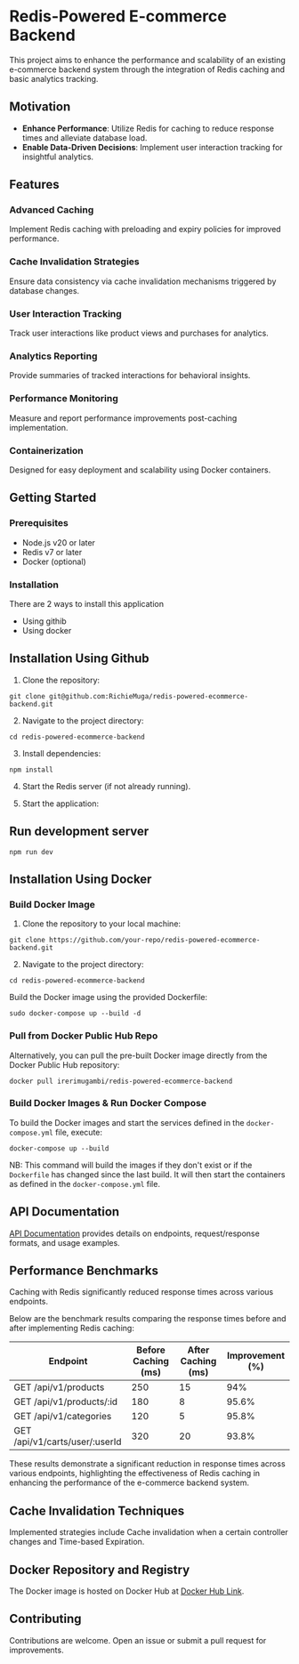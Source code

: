 # Redis-Powered E-commerce Backend

This project aims to enhance the performance and scalability of an existing e-commerce backend system through the integration of Redis caching and basic analytics tracking.

## Motivation

- **Enhance Performance**: Utilize Redis for caching to reduce response times and alleviate database load.
- **Enable Data-Driven Decisions**: Implement user interaction tracking for insightful analytics.

## Features

### Advanced Caching
Implement Redis caching with preloading and expiry policies for improved performance.

### Cache Invalidation Strategies
Ensure data consistency via cache invalidation mechanisms triggered by database changes.

### User Interaction Tracking
Track user interactions like product views and purchases for analytics.

### Analytics Reporting
Provide summaries of tracked interactions for behavioral insights.

### Performance Monitoring
Measure and report performance improvements post-caching implementation.

### Containerization
Designed for easy deployment and scalability using Docker containers.

## Getting Started

### Prerequisites
- Node.js v20 or later
- Redis v7 or later
- Docker (optional)

### Installation

There are 2 ways to install this application
  - Using githib
  - Using docker

## Installation Using Github
1. Clone the repository:

```
git clone git@github.com:RichieMuga/redis-powered-ecommerce-backend.git
```

2. Navigate to the project directory:

```
cd redis-powered-ecommerce-backend
```

3. Install dependencies:

```
npm install
```

4. Start the Redis server (if not already running).


5. Start the application:
## Run development server

```
npm run dev
```

## Installation Using Docker

### Build Docker Image

1. Clone the repository to your local machine:

 
```
git clone https://github.com/your-repo/redis-powered-ecommerce-backend.git
```

2. Navigate to the project directory:

``` 
cd redis-powered-ecommerce-backend
```

Build the Docker image using the provided Dockerfile:

```
sudo docker-compose up --build -d
```

### Pull from Docker Public Hub Repo

Alternatively, you can pull the pre-built Docker image directly from the Docker Public Hub repository:

```
docker pull irerimugambi/redis-powered-ecommerce-backend
```

### Build Docker Images & Run Docker Compose

To build the Docker images and start the services defined in the `docker-compose.yml` file, execute:
 
```
docker-compose up --build
```

NB: This command will build the images if they don't exist or if the `Dockerfile` has changed since the last build. It will then start the containers as defined in the `docker-compose.yml` file.


## API Documentation
[API Documentation](https://redis-powered-ecommerce-backend-docum.netlify.app/) provides details on endpoints, request/response formats, and usage examples.

## Performance Benchmarks
Caching with Redis significantly reduced response times across various endpoints.

Below are the benchmark results comparing the response times before and after implementing Redis caching:

| Endpoint                         | Before Caching (ms) | After Caching (ms) | Improvement (%) |
|----------------------------------|---------------------|--------------------|------------------|
| GET /api/v1/products             | 250                 | 15                 | 94%              |
| GET /api/v1/products/:id         | 180                 | 8                  | 95.6%            |
| GET /api/v1/categories           | 120                 | 5                  | 95.8%            |
| GET /api/v1/carts/user/:userId   | 320                 | 20                 | 93.8%            |

These results demonstrate a significant reduction in response times across various endpoints, highlighting the effectiveness of Redis caching in enhancing the performance of the e-commerce backend system.


## Cache Invalidation Techniques
Implemented strategies include Cache invalidation when a certain controller changes and Time-based Expiration.

## Docker Repository and Registry
The Docker image is hosted on Docker Hub at [Docker Hub Link](https://hub.docker.com/r/irerimugambi/redis-powered-ecommerce-backend).

## Contributing
Contributions are welcome. Open an issue or submit a pull request for improvements.

